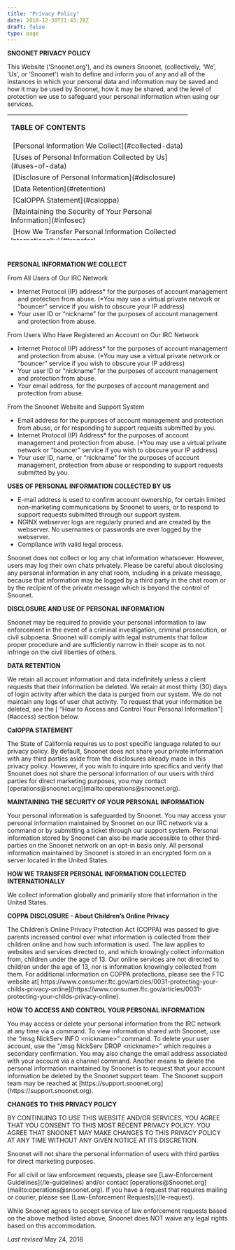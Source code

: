 ```yaml
---
title: "Privacy Policy"
date: 2018-12-30T21:43:20Z
draft: false
type: page
---
```


<p><strong>SNOONET PRIVACY POLICY</strong></p>
<p>This Website (&lsquo;Snoonet.org'), and its owners Snoonet, (collectively, &lsquo;We&rsquo;, &lsquo;Us&rsquo;, or &lsquo;Snoonet') wish to define and inform you of any and all of the instances in which your personal data and information may be saved and how it may be used by Snoonet, how it may be shared, and the level of protection we use to safeguard your personal information when using our services.</p>
<table style="height: 286px;" width="407">
<tbody>
<tr>
<td style="width: 397px;">
<p><strong>TABLE OF CONTENTS</strong></p>
</td>
</tr>
<tr>
<td style="width: 397px;">&nbsp;[Personal Information We Collect](#collected-data)</td>
</td>
</tr>
<tr>
<td style="width: 397px;">&nbsp;[Uses of Personal Information Collected by Us](#uses-of-data)</td>
</tr>
<tr>
<td style="width: 397px;">&nbsp;[Disclosure of Personal Information](#disclosure)</td>
</tr>
<tr>
<td style="width: 397px;">&nbsp;[Data Retention](#retention)</td>
</tr>
<tr>
<td style="width: 397px;">&nbsp;[CalOPPA Statement](#caloppa)</td>
</tr>
<tr>
<td style="width: 397px;">&nbsp;[Maintaining the Security of Your Personal Information](#infosec)</td>
</tr>
<tr>
<td style="width: 397px;">&nbsp;[How We Transfer Personal Information Collected Internationally](#transfer)</td>
</tr>
<tr>
<td style="width: 397px;">&nbsp;[COPPA Disclosure](#coppa)</td>
</tr>
<tr>
<td style="width: 397px;">&nbsp;[How to Access and Control Your Personal Information](#access)</td>
</tr>
<tr>
<td style="width: 397px;">&nbsp;[Changes to this Privacy Policy](#changes)</td>
</tr>
</tbody>
</table>
<p>&nbsp;</p>
<p id="collected-data"><strong>PERSONAL INFORMATION WE COLLECT</strong></p>
<p>From All Users of Our IRC Network</p>
<ul>
<li>Internet Protocol (IP) address* for the purposes of account management and protection from abuse. (*You may use a virtual private network or &ldquo;bouncer&rdquo; service if you wish to obscure your IP address)</li>
<li>Your user ID or &ldquo;nickname&rdquo; for the purposes of account management and protection from abuse.</li>
</ul>
<p>From Users Who Have Registered an Account on Our IRC Network</p>
<ul>
<li>Internet Protocol (IP) address* for the purposes of account management and protection from abuse. (*You may use a virtual private network or &ldquo;bouncer&rdquo; service if you wish to obscure your IP address)</li>
<li>Your user ID or &ldquo;nickname&rdquo; for the purposes of account management and protection from abuse.</li>
<li>Your email address, for the purposes of account management and protection from abuse.</i>
</ul>
<p>From the Snoonet Website and Support System</p>
<ul>
<li>Email address for the purposes of account management and protection from abuse, or for responding to support requests submitted by you.</li>
<li>Internet Protocol (IP) Address* for the purposes of account management and protection from abuse. (*You may use a virtual private network or &ldquo;bouncer&rdquo; service if you wish to obscure your IP address)</li>
<li>Your user ID, name, or &ldquo;nickname&rdquo; for the purposes of account management, protection from abuse or responding to support requests submitted by you.</li>
</ul>
<p id="uses-of-data"><strong>USES OF PERSONAL INFORMATION COLLECTED BY US</strong></p>
<ul>
<li>E-mail address is used to confirm account ownership, for certain limited non-marketing communications by Snoonet to users, or to respond to support requests submitted through our support system.</li>
<li>NGINX webserver logs are regularly pruned and are created by the webserver. No usernames or passwords are ever logged by the webserver.</li>
<li>Compliance with valid legal process.</li>
</ul>
<p>Snoonet does not collect or log any chat information whatsoever. However, users may log their own chats privately. Please be careful about disclosing any personal information in any chat room, including in a private message, because that information may be logged by a third party in the chat room or by the recipient of the private message which is beyond the control of Snoonet.</p>
<p id="disclosure"><strong>DISCLOSURE AND USE OF PERSONAL INFORMATION</strong></p>
<p>Snoonet may be required to provide your personal information to law enforcement in the event of a criminal investigation, criminal prosecution, or civil subpoena. Snoonet will comply with legal instruments that follow proper procedure and are sufficiently narrow in their scope as to not infringe on the civil liberties of others.</p>
<p id="retention"><strong>DATA RETENTION</strong></p>
<p>We retain all account information and data indefinitely unless a client requests that their information be deleted. We retain at most thirty (30) days of login activity after which the data is purged from our system. We do not maintain any logs of user chat activity. To request that your information be deleted, see the [ "How to Access and Control Your Personal Information"](#access) section below. </p>
<p id="caloppa"><strong>CalOPPA STATEMENT</strong></p>
<p>The State of California requires us to post specific language related to our privacy policy. By default, Snoonet does not share your private information with any third parties aside from the disclosures already made in this privacy policy. However, if you wish to inquire into specifics and verify that Snoonet does not share the personal information of our users with third parties for direct marketing purposes, you may contact [operations@snoonet.org](mailto:operations@snoonet.org).</p>
<p id="infosec"><strong>MAINTAINING THE SECURITY OF YOUR PERSONAL INFORMATION</strong></p>
<p>Your personal information is safeguarded by Snoonet. You may access your personal information maintained by Snoonet on our IRC network via a command or by submitting a ticket through our support system. Personal information stored by Snoonet can also be made accessible to other third-parties on the Snoonet network on an opt-in basis only. All personal information maintained by Snoonet is stored in an encrypted form on a server located in the United States.</p>
<p id="transfer"><strong>HOW WE TRANSFER PERSONAL INFORMATION COLLECTED INTERNATIONALLY</strong></p>
<p>We collect information globally and primarily store that information in the United States.</p>
<p id="coppa"><strong>COPPA DISCLOSURE - About Children&rsquo;s Online Privacy</strong></p>
<p>The Children&rsquo;s Online Privacy Protection Act (COPPA) was passed to give parents increased control over what information is collected from their children online and how such information is used. The law applies to websites and services directed to, and which knowingly collect information from, children under the age of 13. Our online services are not directed to children under the age of 13, nor is information knowingly collected from them. For additional information on COPPA protections, please see the FTC website at[ https://www.consumer.ftc.gov/articles/0031-protecting-your-childs-privacy-online](https://www.consumer.ftc.gov/articles/0031-protecting-your-childs-privacy-online). </p>
<p id="access"><strong>HOW TO ACCESS AND CONTROL YOUR PERSONAL INFORMATION </strong></p>
<p>You may access or delete your personal information from the IRC network at any time via a command. To view information shared with Snoonet, use the &ldquo;/msg NickServ INFO &lt;nickname&gt;&rdquo; command. To delete your user account, use the "/msg NickServ DROP &lt;nickname&gt;&rdquo; which requires a secondary confirmation. You may also change the email address associated with your account via a channel command. Another means to delete the personal information maintained by Snoonet is to request that your account information be deleted by the Snoonet support team. The Snoonet support team may be reached at [https://support.snoonet.org](https://support.snoonet.org).</p>
<p id="changes"><strong>CHANGES TO THIS PRIVACY POLICY </strong></p>
<p>BY CONTINUING TO USE THIS WEBSITE AND/OR SERVICES, YOU AGREE THAT YOU CONSENT TO THIS MOST RECENT PRIVACY POLICY. YOU AGREE THAT SNOONET MAY MAKE CHANGES TO THIS PRIVACY POLICY AT ANY TIME WITHOUT ANY GIVEN NOTICE AT ITS DISCRETION.</p>
<p>Snoonet will not share the personal information of users with third parties for direct marketing purposes.</p>
<p>For all civil or law enforcement requests, please see [Law-Enforcement Guidelines](/le-guidelines) and/or contact [operations@Snoonet.org](mailto:operations@snoonet.org). If you have a request that requires mailing or courier, please see [Law-Enforcement Requests](/le-request).</p>
<p>While Snoonet agrees to accept service of law enforcement requests based on the above method listed above, Snoonet does NOT waive any legal rights based on this accommodation.</p>
<p><em>Last revised </em>May 24, 2018</p>
<p><br /><br /></p>
